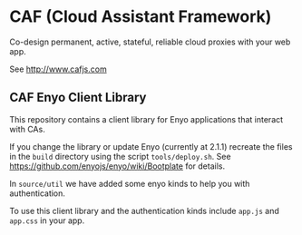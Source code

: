 # CAF (Cloud Assistant Framework)

Co-design permanent, active, stateful, reliable cloud proxies with your web app.

See http://www.cafjs.com 

## CAF Enyo Client Library

This repository contains a client library for Enyo applications that interact with CAs.

If you change the library or update Enyo (currently at 2.1.1) recreate the files in the  `build` directory  using the script `tools/deploy.sh`. See https://github.com/enyojs/enyo/wiki/Bootplate for details.

In `source/util` we have added some enyo kinds to help you with authentication.

To use this client library and the authentication kinds include `app.js` and `app.css` in your app.
